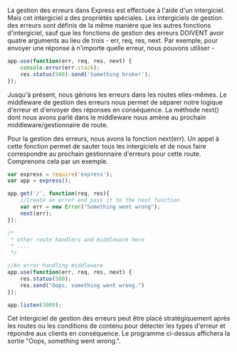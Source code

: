 La gestion des erreurs dans Express est effectuée à l'aide d'un intergiciel. Mais cet intergiciel a des propriétés spéciales. Les intergiciels de gestion des erreurs sont définis de la même manière que les autres fonctions d'intergiciel, sauf que les fonctions de gestion des erreurs DOIVENT avoir quatre arguments au lieu de trois - err, req, res, next. Par exemple, pour envoyer une réponse à n'importe quelle erreur, nous pouvons utiliser -

```js
app.use(function(err, req, res, next) {
    console.error(err.stack);
    res.status(500).send('Something broke!');
});
```

Jusqu'à présent, nous gérions les erreurs dans les routes elles-mêmes. Le middleware de gestion des erreurs nous permet de séparer notre logique d'erreur et d'envoyer des réponses en conséquence. La méthode next() dont nous avons parlé dans le middleware nous amène au prochain middleware/gestionnaire de route.

Pour la gestion des erreurs, nous avons la fonction next(err). Un appel à cette fonction permet de sauter tous les intergiciels et de nous faire correspondre au prochain gestionnaire d'erreurs pour cette route. Comprenons cela par un exemple.

```js
var express = require('express');
var app = express();

app.get('/', function(req, res){
    //Create an error and pass it to the next function
    var err = new Error("Something went wrong");
    next(err);
});

/*
 * other route handlers and middleware here
 * ....
 */

//An error handling middleware
app.use(function(err, req, res, next) {
    res.status(500);
    res.send("Oops, something went wrong.")
});

app.listen(3000);
```

Cet intergiciel de gestion des erreurs peut être placé stratégiquement après les routes ou les conditions de contenu pour détecter les types d'erreur et répondre aux clients en conséquence. Le programme ci-dessus affichera la sortie "Oops, something went wrong.".